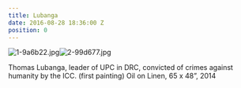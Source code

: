 ```yaml
---
title: Lubanga
date: 2016-08-28 18:36:00 Z
position: 0
---
```


![1-9a6b22.jpg](/uploads/1-9a6b22.jpg)![2-99d677.jpg](/uploads/2-99d677.jpg)

Thomas Lubanga, leader of UPC in DRC, convicted of crimes against humanity by the ICC. (first painting)
Oil on Linen,
65 x 48”,
2014
